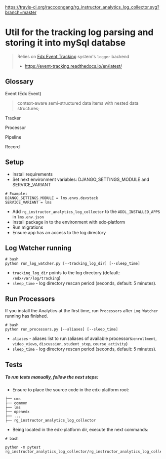 https://travis-ci.org/raccoongang/rg_instructor_analytics_log_collector.svg?branch=master

# Util for the tracking log parsing and storing it into mySql databse 

> Relies on [Edx Event Tracking](https://github.com/edx/event-tracking) system's `logger` backend
> - https://event-tracking.readthedocs.io/en/latest/

## Glossary

Event (Edx Event)
> context-aware semi-structured data items with nested data structures;

Tracker
>

Processor
>

Pipeline
>

Record
>

## Setup

* Install requirements
* Set next environment variables: DJANGO_SETTINGS_MODULE and SERVICE_VARIANT
```
# Example:
DJANGO_SETTINGS_MODULE = lms.envs.devstack
SERVICE_VARIANT = lms
```
* Add `rg_instructor_analytics_log_collector` to the `ADDL_INSTALLED_APPS` in `lms.env.json`
* Install package in to the environment with edx-platform
* Run migrations
* Ensure app has an access to the log directory

## Log Watcher running

```
# bash
python run_log_watcher.py [--tracking_log_dir] [--sleep_time]
```
- `tracking_log_dir` points to the log directory (default: `/edx/var/log/tracking`)
- `sleep_time` - log directory rescan period (seconds, default: 5 minutes).

## Run Processors
If you install the Analytics at the first time, run `Processors` after `Log Watcher` running has finished.

```
# bash
python run_processors.py [--aliases] [--sleep_time]
```
- `aliases` - aliases list to run (aliases of available processors:`enrollment`, `video_views`, `discussion`, `student_step`, `course_activity`)
- `sleep_time` - log directory rescan period (seconds, default: 5 minutes).


## Tests

##### To run tests manually, follow the next steps:
* Ensure to place the source code in the edx-platform root:
```
├── cms
├── common
├── lms
├── openedx
├── ...
├── rg_instructor_analytics_log_collector
```

* Being located in the edx-platform dir, execute the next commands: 
```
# bash

python -m pytest rg_instructor_analytics_log_collector/rg_instructor_analytics_log_collector/tests/processors
```
